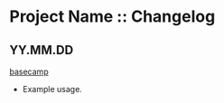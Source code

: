 Project Name :: Changelog
=========================

YY.MM.DD
--------

[basecamp](https://basecamp.com/1781478)

* Example usage.